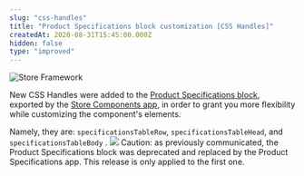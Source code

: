 ```yaml
---
slug: "css-handles"
title: "Product Specifications block customization [CSS Handles]"
createdAt: 2020-08-31T15:45:00.000Z
hidden: false
type: "improved"
---
```


![Store Framework](https://raw.githubusercontent.com/vtexdocs/dev-portal-content/main/images/css-handles-0.png)

New CSS Handles were added to the [Product Specifications block](https://github.com/vtex-apps/store-components/blob/master/docs/ProductSpecifications.md), exported by the [Store Components app](https://vtex.io/docs/app/vtex.store-components/), in order to grant you more flexibility while customizing the component's elements.

Namely, they are: `specificationsTableRow`, `specificationsTableHead`, and `specificationsTableBody` .
![](https://raw.githubusercontent.com/vtexdocs/dev-portal-content/main/images/css-handles-1.png)
Caution: as previously communicated, the Product Specifications block was deprecated and replaced by the Product Specifications app. This release is only applied to the first one.
